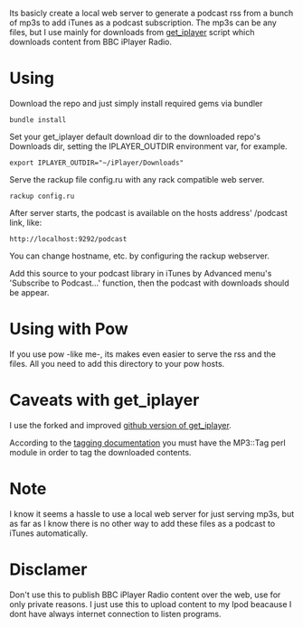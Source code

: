 Its basicly create a local web server to generate a podcast rss from a bunch of mp3s to add iTunes as a podcast subscription. 
The mp3s can be any files, but I use mainly for downloads from [get_iplayer](http://linuxcentre.net/getiplayer) script which downloads content from BBC iPlayer Radio.

# Using #

Download the repo and just simply install required gems via bundler

	bundle install

Set your get_iplayer default download dir to the downloaded repo's Downloads dir, setting the IPLAYER_OUTDIR environment var, for example.

	export IPLAYER_OUTDIR="~/iPlayer/Downloads"

Serve the rackup file config.ru with any rack compatible web server.

	rackup config.ru

After server starts, the podcast is available on the hosts address' /podcast link, like:

	http://localhost:9292/podcast

You can change hostname, etc. by configuring the rackup webserver.

Add this source to your podcast library in iTunes by Advanced menu's 'Subscribe to Podcast...' function, then the podcast with downloads should be appear.

# Using with Pow #
	
If you use pow -like me-, its makes even easier to serve the rss and the files. All you need to add this directory to your pow hosts.

# Caveats with get_iplayer #

I use the forked and improved [github version of get_iplayer](https://github.com/dinkypumpkin/get_iplayer).

According to the [tagging documentation](https://github.com/dinkypumpkin/get_iplayer/wiki/tagging) you must have the MP3::Tag perl module in order to tag the downloaded contents.

# Note #

I know it seems a hassle to use a local web server for just serving mp3s, but as far as I know there is no other way to add these files as a podcast to iTunes automatically.

# Disclamer #

Don't use this to publish BBC iPlayer Radio content over the web, use for only private reasons. I just use this to upload content to my Ipod beacause I dont have always internet connection to listen programs.